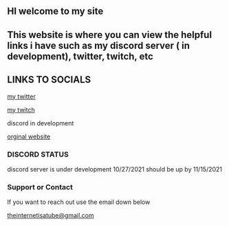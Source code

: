 ## HI welcome to my site 


## This website is where you can view the helpful links i have such as my discord server ( in development), twitter, twitch, etc 




## LINKS TO SOCIALS



[my twitter](https://twitter.com/neverlivedied)


[my twitch](https://www.twitch.tv/theminebrothers3)


discord in development


[orginal website](https://www.eurofan740.wixsite.com/website)

### DISCORD STATUS
discord server is under development 10/27/2021
should be up by 11/15/2021


### Support or Contact
If you want to reach out use the email down below


theinternetisatube@gmail.com
